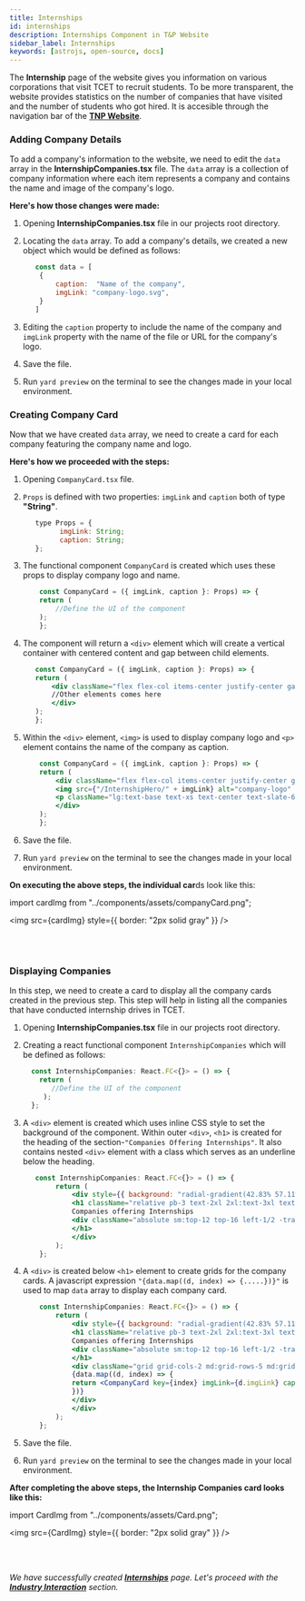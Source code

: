 ```yaml
---
title: Internships
id: internships
description: Internships Component in T&P Website
sidebar_label: Internships
keywords: [astrojs, open-source, docs]
---
```


The **Internship** page of the website gives you information on various corporations that visit TCET to recruit students. To be more transparent, the website provides statistics on the number of companies that have visited and the number of students who got hired. It is accesible through the navigation bar of the [**TNP Website**](https://tnp.tcetmumbai.in/).

### Adding Company Details

To add a company's information to the website, we need to edit the `data` array in the **InternshipCompanies.tsx** file. The `data` array is a collection of company information where each item represents a company and contains the name and image of the company's logo. 

**Here's how those changes were made:**

1. Opening **InternshipCompanies.tsx** file in our projects root directory. 

2. Locating the `data` array. To add a company's details, we created a new object which would be defined as follows:
   
    ```jsx title="InternshipCompanies.tsx" {3-4} showLineNumbers 
       const data = [
        {
            caption:  "Name of the company",
            imgLink: "company-logo.svg",
        }
       ]
    ```
3. Editing the `caption` property to include the name of the company and `imgLink` property with the name of the file or URL for the company's logo. 

4. Save the file. 

5. Run `yard preview` on the terminal to see the changes made in your local environment.

### Creating Company Card

Now that we have created `data` array, we need to create a card for each company featuring the company name and logo. 

**Here's how we proceeded with the steps:**

1. Opening `CompanyCard.tsx` file. 

2. `Props` is defined with two properties: `imgLink` and `caption` both of type **"String"**. 
     
     ```jsx title="CompanyCard.tsx" {2-3} showLineNumbers 
        type Props = {
              imgLink: String;
              caption: String;
        };
    ```
3. The functional component `CompanyCard` is created which uses these props to display company logo and name. 

    ```jsx title="CompanyCard.tsx" showLineNumbers
        const CompanyCard = ({ imgLink, caption }: Props) => {
        return (
            //Define the UI of the component
        );
        };
    ```
4. The component will return a `<div>` element which will create a vertical container with centered content and gap between child elements.

     ```jsx title="CompanyCard.tsx" {3,5} showLineNumbers
        const CompanyCard = ({ imgLink, caption }: Props) => {
        return (
            <div className="flex flex-col items-center justify-center gap-3">
            //Other elements comes here
            </div>
        );
        };
    ```
5. Within the `<div>` element, `<img>` is used to display company logo and `<p>` element contains the name of the company as caption. 

    ```jsx title="CompanyCard.tsx" {4,5} showLineNumbers
        const CompanyCard = ({ imgLink, caption }: Props) => {
        return (
            <div className="flex flex-col items-center justify-center gap-3">
            <img src={"/InternshipHero/" + imgLink} alt="company-logo" />
            <p className="lg:text-base text-xs text-center text-slate-600">{caption}</p>
            </div>
        );
        };
    ```
6. Save the file. 

7. Run `yard preview` on the terminal to see the changes made in your local environment.

**On executing the above steps, the individual car**ds look like this:

import cardImg from "../components/assets/companyCard.png";

<img src={cardImg} style={{ border: "2px solid gray" }} />

<br />
<br />

### Displaying Companies

In this step, we need to create a card to display all the company cards created in the previous step. This step will help in listing all the companies that have conducted internship drives in TCET. 

1. Opening **InternshipCompanies.tsx** file in our projects root directory. 

2. Creating a react functional component `InternshipCompanies` which will be defined as follows:
 
    ```jsx title="InternshipCompanies.tsx" showLineNumbers
      const InternshipCompanies: React.FC<{}> = () => {
        return (
           //Define the UI of the component
         );
      };
    ```

3. A `<div>` element is created which uses inline CSS style to set the background of the component. Within outer `<div>`, `<h1>` is created for the heading of the section-`"Companies Offering Internships"`. It also contains nested `<div>` element with a class which serves as an underline below the heading. 

    ```jsx title="InternshipCompanies.tsx" {3-8} showLineNumbers
       const InternshipCompanies: React.FC<{}> = () => {
            return (
                <div style={{ background: "radial-gradient(42.83% 57.11% at 50% 100%, rgba(255, 225, 185, 0.7) 0%, rgba(255, 245, 232, 0.3) 100%)" }}>
                <h1 className="relative pb-3 text-2xl 2xl:text-3xl text-center mb-12 font-title">
                Companies offering Internships 
                <div className="absolute sm:top-12 top-16 left-1/2 -translate-x-1/2 lg:w-1/5 md:w-1/3 sm:w-1/2 w-full border-b border-slate-200"></div>
                </h1>
                </div>
            );
        };
    ```

4. A `<div>` is created below `<h1>` element to create grids for the company cards. A javascript expression `"{data.map((d, index) => {.....})}"` is used to map `data` array to display each company card.

    ```jsx title="InternshipCompanies.tsx"{8-12} showLineNumbers
        const InternshipCompanies: React.FC<{}> = () => {
            return (
                <div style={{ background: "radial-gradient(42.83% 57.11% at 50% 100%, rgba(255, 225, 185, 0.7) 0%, rgba(255, 245, 232, 0.3) 100%)" }}>
                <h1 className="relative pb-3 text-2xl 2xl:text-3xl text-center mb-12 font-title">
                Companies offering Internships 
                <div className="absolute sm:top-12 top-16 left-1/2 -translate-x-1/2 lg:w-1/5 md:w-1/3 sm:w-1/2 w-full border-b border-slate-200"></div>
                </h1>
                <div className="grid grid-cols-2 md:grid-rows-5 md:grid-cols-5 2xl:grid-cols-6 gap-x-6 gap-y-8 mb-12 pb-12">
                {data.map((d, index) => {
                return <CompanyCard key={index} imgLink={d.imgLink} caption={d.caption} />;
                })}
                </div>
                </div>
            );
        };
    ```
5. Save the file.

6. Run `yard preview` on the terminal to see the changes made in your local environment.

**After completing the above steps, the Internship Companies card looks like this:**

import CardImg from "../components/assets/Card.png";

<img src={CardImg} style={{ border: "2px solid gray" }} />

<br/> <br/>

_We have successfully created [**Internships**](internships) page. Let's proceed with the [**Industry Interaction**](industry-interaction) section._







